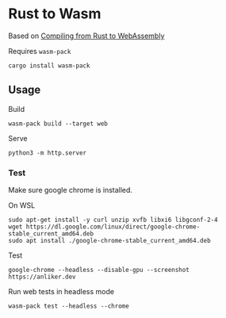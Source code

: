 # Rust to Wasm

Based on [Compiling from Rust to WebAssembly](https://developer.mozilla.org/en-US/docs/WebAssembly/Rust_to_wasm)

Requires `wasm-pack`
```
cargo install wasm-pack
```

## Usage

Build
```
wasm-pack build --target web
```

Serve
```
python3 -m http.server
```


### Test

Make sure google chrome is installed.

On WSL
```
sudo apt-get install -y curl unzip xvfb libxi6 libgconf-2-4
wget https://dl.google.com/linux/direct/google-chrome-stable_current_amd64.deb
sudo apt install ./google-chrome-stable_current_amd64.deb
```

Test
```
google-chrome --headless --disable-gpu --screenshot https://anliker.dev
```

Run web tests in headless mode
```
wasm-pack test --headless --chrome
```